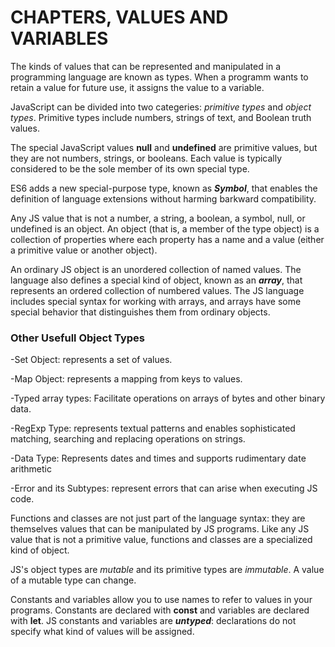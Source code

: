 # CHAPTERS, VALUES AND VARIABLES

The kinds of values that can be represented and manipulated in a programming language are known as types. When a programm wants to retain a value for future use, it assigns the value to a variable.

JavaScript can be divided into two categeries: *primitive types* and *object types*. Primitive types include numbers, strings of text, and Boolean truth values.

The special JavaScript values **null** and **undefined** are primitive values, but they are not numbers, strings, or booleans. Each value is typically considered to be the sole member of its own special type.

ES6 adds a new special-purpose type, known as ***Symbol***, that enables the definition of language extensions without harming barkward compatibility.

Any JS value that is not a number, a string, a boolean, a symbol, null, or undefined is an object. An object (that is, a member of the type object) is a collection of properties where each property has a name and a value (either a primitive value or another object). 

An ordinary JS object is an unordered collection of named values. The language also defines a special kind of object, known as an ***array***, that represents an ordered collection of numbered values. The JS language includes special syntax for working with arrays, and arrays have some special behavior that distinguishes them from ordinary objects.

### Other Usefull Object Types

-Set Object: represents a set of values.

-Map Object: represents a mapping from keys to values.

-Typed array types: Facilitate operations on arrays of bytes and other binary data.

-RegExp Type: represents textual patterns and enables sophisticated matching, searching and replacing operations on strings.

-Data Type: Represents dates and times and supports rudimentary date arithmetic

-Error and its Subtypes: represent errors that can arise when executing JS code.

Functions and classes are not just part of the language syntax: they are themselves values that can be manipulated by JS programs. Like any JS value that is not a primitive value, functions and classes are a specialized kind of object.

JS's object types are *mutable* and its primitive types are *immutable*. A value of a mutable type can change.

Constants and variables allow you to use names to refer to values in your programs. Constants are declared with **const** and variables are declared with **let**. JS constants and variables are ***untyped***: declarations do not specify what kind of values will be assigned.
